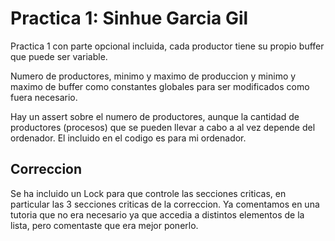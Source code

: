 # Practica 1: Sinhue Garcia Gil

Practica 1 con parte opcional incluida, cada productor tiene su propio buffer que puede ser variable.

Numero de productores, minimo y maximo de produccion y minimo y maximo de buffer como constantes globales para ser modificados como fuera necesario.

Hay un assert sobre el numero de productores, aunque la cantidad de productores (procesos) que se pueden llevar a cabo a al vez depende del ordenador. El incluido en el codigo es para mi ordenador.

## Correccion

Se ha incluido un Lock para que controle las secciones criticas, en particular las 3 secciones criticas de la correccion. Ya comentamos en una tutoria que no era necesario ya que accedia a distintos elementos de la lista, pero comentaste que era mejor ponerlo.